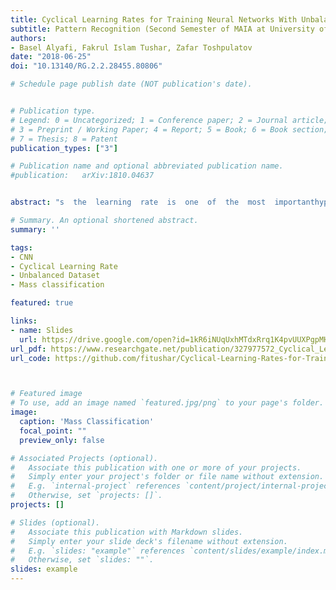 ```yaml
---
title: Cyclical Learning Rates for Training Neural Networks With Unbalanced Data Sets
subtitle: Pattern Recognition ​(Second Semester of MAIA at University of Cassino and Southern Lazio, June 2018)
authors:
- Basel Alyafi, Fakrul Islam Tushar, Zafar Toshpulatov
date: "2018-06-25"
doi: "10.13140/RG.2.2.28455.80806"

# Schedule page publish date (NOT publication's date).


# Publication type.
# Legend: 0 = Uncategorized; 1 = Conference paper; 2 = Journal article;
# 3 = Preprint / Working Paper; 4 = Report; 5 = Book; 6 = Book section;
# 7 = Thesis; 8 = Patent
publication_types: ["3"]

# Publication name and optional abbreviated publication name.
#publication: 	arXiv:1810.04637


abstract: "s  the  learning  rate  is  one  of  the  most  importanthyper-parameters  to  tune  for  training  convolutional  neural  net-works.  In  this  paper,  a  powerful  technique  to  select  a  range  oflearning rates for a neural network that named cyclical learningrate  was  implemented  with  two  different  skewness  degrees.  Itis  an  approach  to  adjust  where  the  value  is  cycled  between  alower bound and upper bound. CLR policies are computationallysimpler and can avoid the computational expense of fine tuningwith  fixed  learning  rate.  It  is  clearly  shown  that  changing  thelearning  rate  during  the  training  phase  provides  by  far  betterresults than fixed values with similar or even smaller number of epochs."

# Summary. An optional shortened abstract.
summary: ''

tags:
- CNN
- Cyclical Learning Rate
- Unbalanced Dataset
- Mass classification

featured: true

links:
- name: Slides
  url: https://drive.google.com/open?id=1kR6iNUqUxhMTdxRrq1K4pvUUXPgpMHGe
url_pdf: https://www.researchgate.net/publication/327977572_Cyclical_Learning_Rates_for_Training_Neural_Networks_With_Unbalanced_Data_Sets
url_code: https://github.com/fitushar/Cyclical-Learning-Rates-for-Training-Neural-Networks-With-Unbalanced-Data-Sets



# Featured image
# To use, add an image named `featured.jpg/png` to your page's folder.
image:
  caption: 'Mass Classification'
  focal_point: ""
  preview_only: false

# Associated Projects (optional).
#   Associate this publication with one or more of your projects.
#   Simply enter your project's folder or file name without extension.
#   E.g. `internal-project` references `content/project/internal-project/index.md`.
#   Otherwise, set `projects: []`.
projects: []

# Slides (optional).
#   Associate this publication with Markdown slides.
#   Simply enter your slide deck's filename without extension.
#   E.g. `slides: "example"` references `content/slides/example/index.md`.
#   Otherwise, set `slides: ""`.
slides: example
---
```

